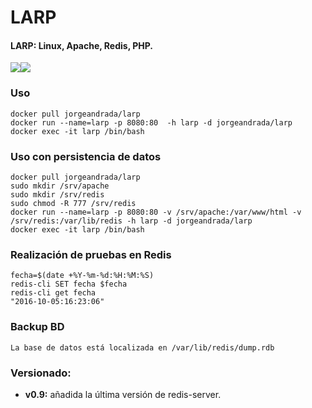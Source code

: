 # LARP
#### **LARP: Linux, Apache, Redis, PHP.**
[![](https://images.microbadger.com/badges/version/jorgeandrada/larp.svg)](https://microbadger.com/images/jorgeandrada/larp "Get your own version badge on microbadger.com")[![](https://images.microbadger.com/badges/image/jorgeandrada/larp.svg)](https://microbadger.com/images/jorgeandrada/larp "Get your own image badge on microbadger.com")

### Uso
	docker pull jorgeandrada/larp
	docker run --name=larp -p 8080:80  -h larp -d jorgeandrada/larp
	docker exec -it larp /bin/bash

### Uso con persistencia de datos
	docker pull jorgeandrada/larp
	sudo mkdir /srv/apache
	sudo mkdir /srv/redis
	sudo chmod -R 777 /srv/redis
	docker run --name=larp -p 8080:80 -v /srv/apache:/var/www/html -v /srv/redis:/var/lib/redis -h larp -d jorgeandrada/larp
	docker exec -it larp /bin/bash

### Realización de pruebas en Redis

	fecha=$(date +%Y-%m-%d:%H:%M:%S)
	redis-cli SET fecha $fecha
	redis-cli get fecha
	"2016-10-05:16:23:06"

### Backup BD

	La base de datos está localizada en /var/lib/redis/dump.rdb

### Versionado:

- **v0.9:** añadida la última versión de redis-server.